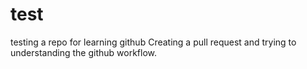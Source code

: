 # test
testing a repo for learning github
Creating a pull request and trying to understanding the github workflow.
